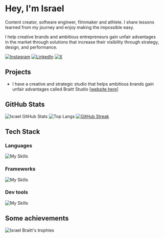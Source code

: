 # Hey, I'm Israel
Content creator, software engineer, filmmaker and athlete. I share lessons learned from my journey and enjoy making the impossible easy.

I help creative brands and ambitious entrepreneurs gain unfair advantages in the market through solutions that increase their visibility through strategy, design, and performance.

[![Instagram](https://img.shields.io/badge/Instagram-E4405F?style=for-the-badge&logo=instagram&logoColor=white)](https://instagram.com/israelbraitt)
[![LinkedIn](https://img.shields.io/badge/LinkedIn-0077B5?style=for-the-badge&logo=linkedin&logoColor=white)](https://linkedin.com/in/israelbraitt)
[![X](https://img.shields.io/badge/X%20(Twitter)-000000?style=for-the-badge&logo=x&logoColor=white)](https://x.com/israelbraitt)

## Projects
- I have a creative and strategic studio that helps ambitious brands gain unfair advantages called Braitt Studio [[website here](https://www.braittstudio.com)]

## GitHub Stats
![Israel GitHub Stats](https://github-readme-stats.vercel.app/api?username=israelbraitt&show_icons=true&title_color=fff&icon_color=20c20e&text_color=9e9e9e&bg_color=0d1117)
![Top Langs](https://github-readme-stats.vercel.app/api/top-langs/?username=israelbraitt&show_icons=true&layout=compact&langs_count=8&title_color=fff&text_color=9e9e9e&bg_color=0d1117)
[![GitHub Streak](https://streak-stats.demolab.com?user=israelbraitt&theme=dark&mode=weekly)](https://git.io/streak-stats)

## Tech Stack
### Languages
![My Skills](https://skillicons.dev/icons?i=python,java,html,css,js,typescript,mysql,postgres)

### Frameworks
![My Skills](https://skillicons.dev/icons?i=nodejs,react)

### Dev tools
![My Skills](https://skillicons.dev/icons?i=git,figma,godot)

## Some achievements
![Israel Braitt's trophies](https://github-profile-trophy.vercel.app/?username=israelbraitt&theme=darkhub&no-frame=true&rank=SECRET,SSS,SS,S,AAA,AA,A)
